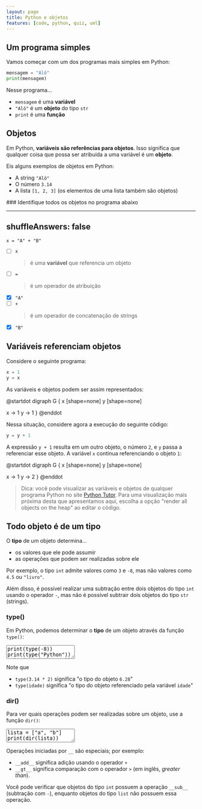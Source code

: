 ```yaml
---
layout: page
title: Python e objetos
features: [code, python, quiz, uml]
---
```


## Um programa simples

Vamos começar com um dos programas mais simples em Python:

```python
mensagem = "Alô"
print(mensagem)
```

Nesse programa...

- `mensagem` é uma **variável**
- `"Alô"` é um **objeto** do tipo `str`
- `print` é uma **função**

## Objetos

Em Python, **variáveis são referências para objetos**. Isso significa que qualquer coisa que possa ser atribuída a uma variável é um **objeto**.

Eis alguns exemplos de objetos em Python:

- A string `"Alô"`
- O número `3.14`
- A lista `[1, 2, 3]` (os elementos de uma lista também são objetos)


<div class="quizdown">
### Identifique todos os objetos no programa abaixo

---
shuffleAnswers: false
---

```
x = "A" + "B"
```

- [ ] `x`
  > é uma **variável** que referencia um objeto
- [ ] `=`
  > é um operador de atribuição
- [x] `"A"`
- [ ] `+`
  > é um operador de concatenação de strings
- [x] `"B"`
</div>

## Variáveis referenciam objetos

Considere o seguinte programa:

```python
x = 1
y = x
```

As variáveis e objetos podem ser assim representados:

<div class="uml">
@startdot
digraph G {
  x [shape=none]
  y [shape=none]

  x -> 1
  y -> 1
}
@enddot
</div>

Nessa situação, considere agora a execução do seguinte código:

```python
y = y + 1
```

A expressão `y + 1` resulta em um outro objeto, o número `2`, e `y` passa a referenciar esse objeto. A variável `x` continua referenciando o objeto `1`:

<div class="uml">
@startdot
digraph G {
  x [shape=none]
  y [shape=none]

  x -> 1
  y -> 2
}
@enddot
</div>

> Dica: você pode visualizar as variáveis e objetos de qualquer programa Python no site [Python Tutor](https://pythontutor.com/). Para uma visualização mais próxima desta que apresentamos aqui, escolha a opção "render all objects on the heap" ao editar o código.

## Todo objeto é de um tipo

O **tipo** de um objeto determina...

- os valores que ele pode assumir 
- as operações que podem ser realizadas sobre ele

Por exemplo, o tipo `int` admite valores como `3` e `-8`, mas não valores como `4.5` ou `"livro"`.

Além disso, é possível realizar uma subtração entre dois objetos do tipo `int` usando o operador `-`, mas não é possível subtrair dois objetos do tipo `str` (strings).

### type()

Em Python, podemos determinar o **tipo** de um objeto através da função `type()`:

<textarea class="code lang-python">
print(type(-8))
print(type("Python"))
print(type(3.14 * 2))
print(type(True))
print(type([1, 2, 3]))
idade = 18
print(type(idade))
</textarea>

Note que

- `type(3.14 * 2)` significa "o tipo do objeto `6.28`"
- `type(idade)` significa "o tipo do objeto referenciado pela variável `idade`"

### dir()

Para ver quais operações podem ser realizadas sobre um objeto, use a função `dir()`:

<textarea class="code lang-python">
lista = ["a", "b"]
print(dir(lista))
</textarea>

Operações iniciadas por `__` são especiais; por exemplo:

- `__add__` significa adição usando o operador `+`
- `__gt__` significa comparação com o operador `>` (em inglês, *greater than*).

Você pode verificar que objetos do tipo `int` possuem a operação `__sub__` (subtração com `-`), enquanto objetos do tipo `list` não possuem essa operação.
